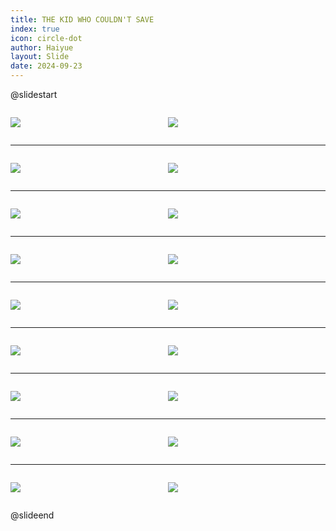```yaml
---
title: THE KID WHO COULDN'T SAVE
index: true
icon: circle-dot
author: Haiyue
layout: Slide
date: 2024-09-23
---
```

 
@slidestart

<div style="display:flex">
<div style="flex:1">

![](https://raw.githubusercontent.com/yclord/reading/refs/heads/master/english/Level-Q/THE%20KID%20WHO%20COULDN'T%20SAVE/001.webp)
</div>
<div style="flex:1">

![](https://raw.githubusercontent.com/yclord/reading/refs/heads/master/english/Level-Q/THE%20KID%20WHO%20COULDN'T%20SAVE/002.webp)
</div>
</div>

---

<div style="display:flex">
<div style="flex:1">

![](https://raw.githubusercontent.com/yclord/reading/refs/heads/master/english/Level-Q/THE%20KID%20WHO%20COULDN'T%20SAVE/003.webp)
</div>
<div style="flex:1">

![](https://raw.githubusercontent.com/yclord/reading/refs/heads/master/english/Level-Q/THE%20KID%20WHO%20COULDN'T%20SAVE/004.webp)
</div>
</div>

---

<div style="display:flex">
<div style="flex:1">

![](https://raw.githubusercontent.com/yclord/reading/refs/heads/master/english/Level-Q/THE%20KID%20WHO%20COULDN'T%20SAVE/005.webp)
</div>
<div style="flex:1">

![](https://raw.githubusercontent.com/yclord/reading/refs/heads/master/english/Level-Q/THE%20KID%20WHO%20COULDN'T%20SAVE/006.webp)
</div>
</div>

---

<div style="display:flex">
<div style="flex:1">

![](https://raw.githubusercontent.com/yclord/reading/refs/heads/master/english/Level-Q/THE%20KID%20WHO%20COULDN'T%20SAVE/007.webp)
</div>
<div style="flex:1">

![](https://raw.githubusercontent.com/yclord/reading/refs/heads/master/english/Level-Q/THE%20KID%20WHO%20COULDN'T%20SAVE/008.webp)
</div>
</div>

---

<div style="display:flex">
<div style="flex:1">

![](https://raw.githubusercontent.com/yclord/reading/refs/heads/master/english/Level-Q/THE%20KID%20WHO%20COULDN'T%20SAVE/009.webp)
</div>
<div style="flex:1">

![](https://raw.githubusercontent.com/yclord/reading/refs/heads/master/english/Level-Q/THE%20KID%20WHO%20COULDN'T%20SAVE/010.webp)
</div>
</div>

---

<div style="display:flex">
<div style="flex:1">

![](https://raw.githubusercontent.com/yclord/reading/refs/heads/master/english/Level-Q/THE%20KID%20WHO%20COULDN'T%20SAVE/011.webp)
</div>
<div style="flex:1">

![](https://raw.githubusercontent.com/yclord/reading/refs/heads/master/english/Level-Q/THE%20KID%20WHO%20COULDN'T%20SAVE/012.webp)
</div>
</div>

---

<div style="display:flex">
<div style="flex:1">

![](https://raw.githubusercontent.com/yclord/reading/refs/heads/master/english/Level-Q/THE%20KID%20WHO%20COULDN'T%20SAVE/013.webp)
</div>
<div style="flex:1">

![](https://raw.githubusercontent.com/yclord/reading/refs/heads/master/english/Level-Q/THE%20KID%20WHO%20COULDN'T%20SAVE/014.webp)
</div>
</div>

---

<div style="display:flex">
<div style="flex:1">

![](https://raw.githubusercontent.com/yclord/reading/refs/heads/master/english/Level-Q/THE%20KID%20WHO%20COULDN'T%20SAVE/015.webp)
</div>
<div style="flex:1">

![](https://raw.githubusercontent.com/yclord/reading/refs/heads/master/english/Level-Q/THE%20KID%20WHO%20COULDN'T%20SAVE/016.webp)
</div>
</div>

---

<div style="display:flex">
<div style="flex:1">

![](https://raw.githubusercontent.com/yclord/reading/refs/heads/master/english/Level-Q/THE%20KID%20WHO%20COULDN'T%20SAVE/017.webp)
</div>
<div style="flex:1">

![](https://raw.githubusercontent.com/yclord/reading/refs/heads/master/english/Level-Q/THE%20KID%20WHO%20COULDN'T%20SAVE/018.webp)
</div>
</div>

@slideend